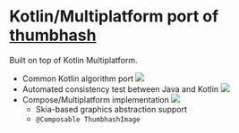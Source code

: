 # Kotlin/Multiplatform port of [thumbhash](https://github.com/evanw/thumbhash/)

Built on top of Kotlin Multiplatform.

- Common Kotlin algorithm port ![](https://img.shields.io/badge/implementation-finished-brightgreen)
- Automated consistency test between Java and Kotlin ![](https://img.shields.io/badge/implementation-finished-brightgreen)
- Compose/Multiplatform implementation ![](https://img.shields.io/badge/implementation-in%20progress-yellow)
  - Skia-based graphics abstraction support
  - `@Composable ThumbhashImage`
